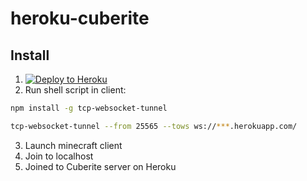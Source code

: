 # heroku-cuberite

## Install

1. [![Deploy to Heroku](https://www.herokucdn.com/deploy/button.svg)](https://heroku.com/deploy)
2. Run shell script in client:

```bash
npm install -g tcp-websocket-tunnel

tcp-websocket-tunnel --from 25565 --tows ws://***.herokuapp.com/
```

3. Launch minecraft client
4. Join to localhost
5. Joined to Cuberite server on Heroku
